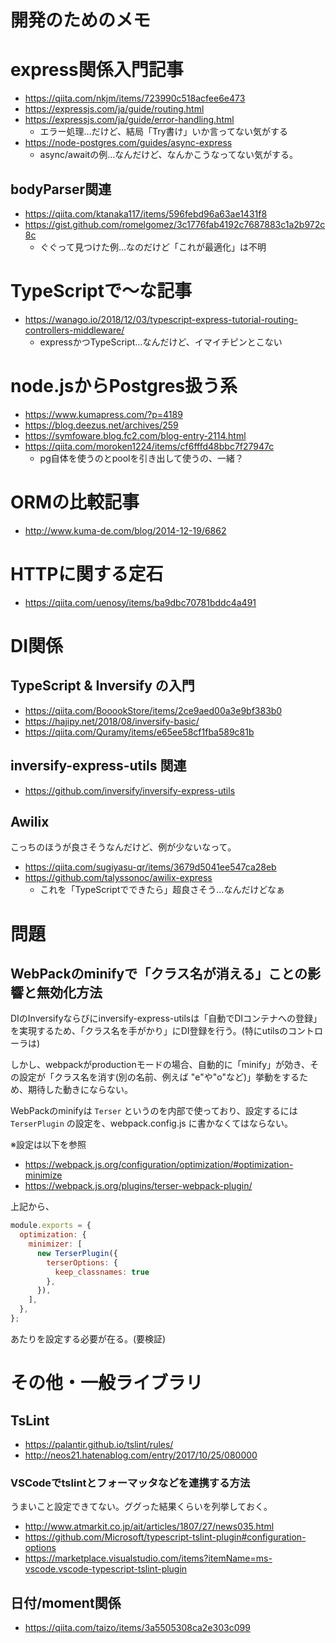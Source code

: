 開発のためのメモ
====

# express関係入門記事

- https://qiita.com/nkjm/items/723990c518acfee6e473
- https://expressjs.com/ja/guide/routing.html
- https://expressjs.com/ja/guide/error-handling.html
    - エラー処理…だけど、結局「Try書け」いか言ってない気がする
- https://node-postgres.com/guides/async-express
    - async/awaitの例…なんだけど、なんかこうなってない気がする。

## bodyParser関連

- https://qiita.com/ktanaka117/items/596febd96a63ae1431f8
- https://gist.github.com/romelgomez/3c1776fab4192c7687883c1a2b972c8c
    - ぐぐって見つけた例…なのだけど「これが最適化」は不明

# TypeScriptで〜な記事

- https://wanago.io/2018/12/03/typescript-express-tutorial-routing-controllers-middleware/
    - expressかつTypeScript…なんだけど、イマイチピンとこない

# node.jsからPostgres扱う系

- https://www.kumapress.com/?p=4189
- https://blog.deezus.net/archives/259
- https://symfoware.blog.fc2.com/blog-entry-2114.html
- https://qiita.com/moroken1224/items/cf6fffd48bbc7f27947c
    - pg自体を使うのとpoolを引き出して使うの、一緒？

# ORMの比較記事

- http://www.kuma-de.com/blog/2014-12-19/6862

# HTTPに関する定石

- https://qiita.com/uenosy/items/ba9dbc70781bddc4a491

# DI関係

## TypeScript & Inversify の入門

- https://qiita.com/BooookStore/items/2ce9aed00a3e9bf383b0
- https://hajipy.net/2018/08/inversify-basic/
- https://qiita.com/Quramy/items/e65ee58cf1fba589c81b

## inversify-express-utils 関連

- https://github.com/inversify/inversify-express-utils

## Awilix

こっちのほうが良さそうなんだけど、例が少ないなって。

- https://qiita.com/sugiyasu-qr/items/3679d5041ee547ca28eb
- https://github.com/talyssonoc/awilix-express
    - これを「TypeScriptでできたら」超良さそう…なんだけどなぁ

# 問題

## WebPackのminifyで「クラス名が消える」ことの影響と無効化方法

DIのInversifyならびにinversify-express-utilsは「自動でDIコンテナへの登録」を実現するため、「クラス名を手がかり」にDI登録を行う。(特にutilsのコントローラは)

しかし、webpackがproductionモードの場合、自動的に「minify」が効き、その設定が「クラス名を消す(別の名前、例えば "e"や"o"など)」挙動をするため、期待した動きにならない。

WebPackのminifyは `Terser` というのを内部で使っており、設定するには `TerserPlugin` の設定を、webpack.config.js に書かなくてはならない。

※設定は以下を参照

- https://webpack.js.org/configuration/optimization/#optimization-minimize
- https://webpack.js.org/plugins/terser-webpack-plugin/

上記から、

```javascript
module.exports = {
  optimization: {
    minimizer: [
      new TerserPlugin({
        terserOptions: {
          keep_classnames: true
        },
      }),
    ],
  },
};

```

あたりを設定する必要が在る。(要検証)

# その他・一般ライブラリ

## TsLint

- https://palantir.github.io/tslint/rules/
- http://neos21.hatenablog.com/entry/2017/10/25/080000

### VSCodeでtslintとフォーマッタなどを連携する方法

うまいこと設定できてない。ググった結果くらいを列挙しておく。

- http://www.atmarkit.co.jp/ait/articles/1807/27/news035.html
- https://github.com/Microsoft/typescript-tslint-plugin#configuration-options
- https://marketplace.visualstudio.com/items?itemName=ms-vscode.vscode-typescript-tslint-plugin


## 日付/moment関係

- https://qiita.com/taizo/items/3a5505308ca2e303c099
